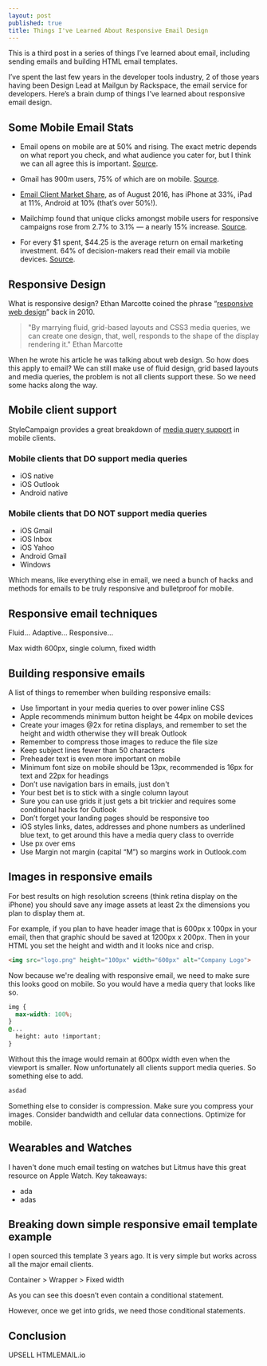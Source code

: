 ```yaml
---
layout: post
published: true
title: Things I've Learned About Responsive Email Design
---
```

This is a third post in a series of things I’ve learned about email, including sending emails and building HTML email templates.

I’ve spent the last few years in the developer tools industry, 2 of those years having been Design Lead at Mailgun by Rackspace, the email service for developers. Here’s a brain dump of things I’ve learned about responsive email design.

## Some Mobile Email Stats

* Email opens on mobile are at 50% and rising. The exact metric depends on what report you check, and what audience you cater for, but I think we can all agree this is important. [Source](http://www.emailmonday.com/mobile-email-usage-statistics).

* Gmail has 900m users, 75% of which are on mobile. [Source](https://techcrunch.com/2015/05/28/gmail-now-has-900m-active-users-75-on-mobile/).

* [Email Client Market Share](http://emailclientmarketshare.com/), as of August 2016, has iPhone at 33%, iPad at 11%, Android at 10% (that’s over 50%!).

* Mailchimp found that unique clicks amongst mobile users for responsive campaigns rose from 2.7% to 3.1% — a nearly 15% increase. [Source](https://mailchimp.com/resources/research/impact-of-mobile-use-on-email-engagement/).

* For every $1 spent, $44.25 is the average return on email marketing investment. 64% of decision-makers read their email via mobile devices. [Source](https://www.salesforce.com/blog/2013/07/email-marketing-stats.html).


## Responsive Design

What is responsive design? Ethan Marcotte coined the phrase “<a href="http://alistapart.com/article/responsive-web-design">responsive web design</a>” back in 2010.

> "By marrying fluid, grid-based layouts and CSS3 media queries, we can create one design, that, well, responds to the shape of the display rendering it."
> Ethan Marcotte

When he wrote his article he was talking about web design. So how does this apply to email? We can still make use of fluid design, grid based layouts and media queries, the problem is not all clients support these. So we need some hacks along the way.


## Mobile client support

StyleCampaign provides a great breakdown of <a href="http://stylecampaign.com/blog/2012/10/responsive-email-support/">media query support</a> in mobile clients.

### Mobile clients that DO support media queries
* iOS native 
* iOS Outlook
* Android native

### Mobile clients that DO NOT support media queries
* iOS Gmail
* iOS Inbox
* iOS Yahoo
* Android Gmail
* Windows

Which means, like everything else in email, we need a bunch of hacks and methods for emails to be truly responsive and bulletproof for mobile.


## Responsive email techniques

Fluid... Adaptive... Responsive...

Max width 600px, single column, fixed width


## Building responsive emails

A list of things to remember when building responsive emails:

- Use !important in your media queries to over power inline CSS
- Apple recommends minimum button height be 44px on mobile devices
- Create your images @2x for retina displays, and remember to set the height and width otherwise they will break Outlook
- Remember to compress those images to reduce the file size
- Keep subject lines fewer than 50 characters
- Preheader text is even more important on mobile
- Minimum font size on mobile should be 13px, recommended is 16px for text and 22px for headings
- Don’t use navigation bars in emails, just don't
- Your best bet is to stick with a single column layout
- Sure you can use grids it just gets a bit trickier and requires some conditional hacks for Outlook
- Don’t forget your landing pages should be responsive too
- iOS styles links, dates, addresses and phone numbers as underlined blue text, to get around this have a media query class to override
- Use px over ems
- Use Margin not margin (capital “M”) so margins work in Outlook.com


## Images in responsive emails

For best results on high resolution screens (think retina display on the iPhone) you should save any image assets at least 2x the dimensions you plan to display them at.

For example, if you plan to have header image that is 600px x 100px in your email, then that graphic should be saved at 1200px x 200px. Then in your HTML you set the height and width and it looks nice and crisp.

```html
<img src="logo.png" height="100px" width="600px" alt="Company Logo">
```

Now because we're dealing with responsive email, we need to make sure this looks good on mobile. So you would have a media query that looks like so.

```css
img {
  max-width: 100%;
}
@...
  height: auto !important;
}
```

Without this the image would remain at 600px width even when the viewport is smaller. Now unfortunately all clients support media queries. So something else to add.

```html
asdad
```

Something else to consider is compression. Make sure you compress your images. Consider bandwidth and cellular data connections. Optimize for mobile.


## Wearables and Watches

I haven't done much email testing on watches but Litmus have this great resource on Apple Watch. Key takeaways:
* ada
* adas


## Breaking down simple responsive email template example

I open sourced this template 3 years ago. It is very simple but works across all the major email clients.

Container > Wrapper > Fixed width

As you can see this doesn’t even contain a conditional statement.

However, once we get into grids, we need those conditional statements.


## Conclusion


UPSELL HTMLEMAIL.io
